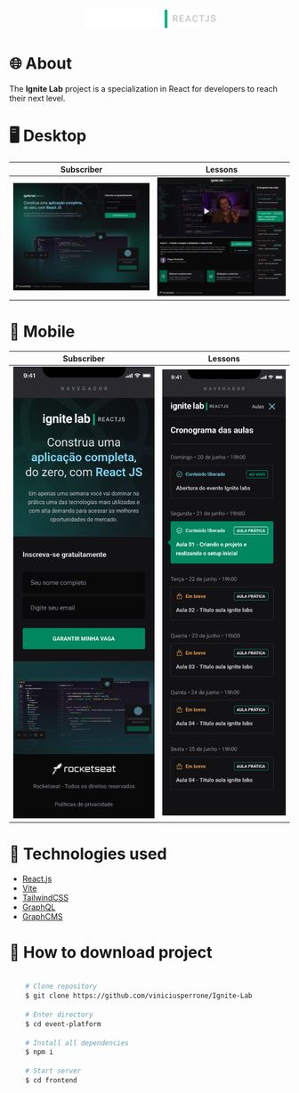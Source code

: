 <h1 align="center">
  <img src="./screens/Logo.png"/>
<h1>

# 🌐 About

The **Ignite Lab** project is a specialization in React for developers to reach their next level.

# 🖥 Desktop

Subscriber     |  Lessons
:-------------------------:|:-------------------------:
![](./screens/Login-Desktop.png)  |  ![](./screens/Plataforma-Desktop.png)

# 📱 Mobile

Subscriber     |  Lessons
:-------------------------:|:-------------------------:
![](./screens/Login-mobile.png)  |  ![](./screens/Lessons-modal-mobile.png)

# 🤔 Technologies used

- [React.js](https://reactjs.org/)
- [Vite](https://vitejs.dev/)
- [TailwindCSS](https://tailwindcss.com/)
- [GraphQL](https://graphql.org/)
- [GraphCMS](https://graphcms.com/)

# 📁 How to download project

```bash

    # Clone repository
    $ git clone https://github.com/viniciusperrone/Ignite-Lab

    # Enter directory
    $ cd event-platform

    # Install all dependencies
    $ npm i
    
    # Start server
    $ cd frontend

```
